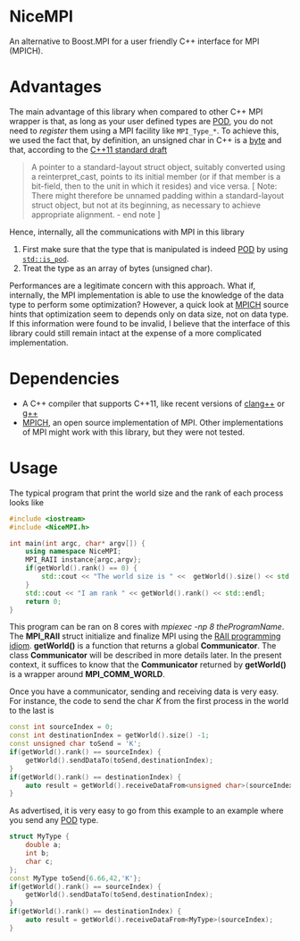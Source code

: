 # NiceMPI
An alternative to Boost.MPI for a user friendly C++ interface for MPI (MPICH).

# Advantages

The main advantage of this library when compared to other C++ MPI wrapper is that, as long as your user defined types are [POD](http://en.cppreference.com/w/cpp/concept/PODType), you do not need to *register* them using a MPI facility like `MPI_Type_*`. To achieve this, we used the fact that, by definition, an unsigned char in C++ is a [byte](https://en.wikipedia.org/wiki/Byte) and that, according to the [C++11 standard draft](http://www.open-std.org/jtc1/sc22/wg21/docs/papers/2012/n3337.pdf)

> A pointer to a standard-layout struct object, suitably converted using a reinterpret_cast, points to its
> initial member (or if that member is a bit-field, then to the unit in which it resides) and vice versa. [ Note:
> There might therefore be unnamed padding within a standard-layout struct object, but not at its beginning,
as necessary to achieve appropriate alignment. - end note ]

Hence, internally, all the communications with MPI in this library

1) First make sure that the type that is manipulated is indeed [POD](http://en.cppreference.com/w/cpp/concept/PODType) by using [`std::is_pod`](http://en.cppreference.com/w/cpp/types/is_pod). 
2) Treat the type as an array of bytes (unsigned char).

Performances are a legitimate concern with this approach. What if, internally, the MPI implementation is able to use the knowledge of the data type to perform some optimization? However, a quick look at [MPICH](https://www.mpich.org/) source hints that optimization seem to depends only on data size, not on data type. If this information were found to be invalid, I believe that the interface of this library could still remain intact at the expense of a more complicated implementation.

# Dependencies

- A C++ compiler that supports C++11, like recent versions of [clang++](http://clang.llvm.org/) or [g++](https://gcc.gnu.org/)
- [MPICH](https://www.mpich.org/), an open source implementation of MPI. Other implementations of MPI might work with this library, but they were not tested.

# Usage

The typical program that print the world size and the rank of each process looks like

```c++
#include <iostream>
#include <NiceMPI.h>

int main(int argc, char* argv[]) {
	using namespace NiceMPI;
	MPI_RAII instance{argc,argv};
	if(getWorld().rank() == 0) {
		std::cout << "The world size is " <<  getWorld().size() << std::endl;
	}
	std::cout << "I am rank " << getWorld().rank() << std::endl;
	return 0;
}
```

This program can be ran on 8 cores with *mpiexec -np 8 theProgramName*. The **MPI_RAII** struct initialize and finalize MPI using the [RAII programming idiom](https://en.wikipedia.org/wiki/Resource_acquisition_is_initialization). **getWorld()** is a function that returns a global **Communicator**. The class **Communicator** will be described in more details later. In the present context, it suffices to know that the **Communicator** returned by **getWorld()** is a wrapper around **MPI_COMM_WORLD**.

Once you have a communicator, sending and receiving data is very easy. For instance, the code to send the char *K* from the first process in the world to the last is

```c++
const int sourceIndex = 0;
const int destinationIndex = getWorld().size() -1;
const unsigned char toSend = 'K';
if(getWorld().rank() == sourceIndex) {
	getWorld().sendDataTo(toSend,destinationIndex);
}
if(getWorld().rank() == destinationIndex) {
	auto result = getWorld().receiveDataFrom<unsigned char>(sourceIndex);
}
```

As advertised, it is very easy to go from this example to an example where you send any [POD](http://en.cppreference.com/w/cpp/concept/PODType) type.

```c++
struct MyType {
	double a;
	int b;
	char c;
};
const MyType toSend{6.66,42,'K'};
if(getWorld().rank() == sourceIndex) {
	getWorld().sendDataTo(toSend,destinationIndex);
}
if(getWorld().rank() == destinationIndex) {
	auto result = getWorld().receiveDataFrom<MyType>(sourceIndex);
}
```
